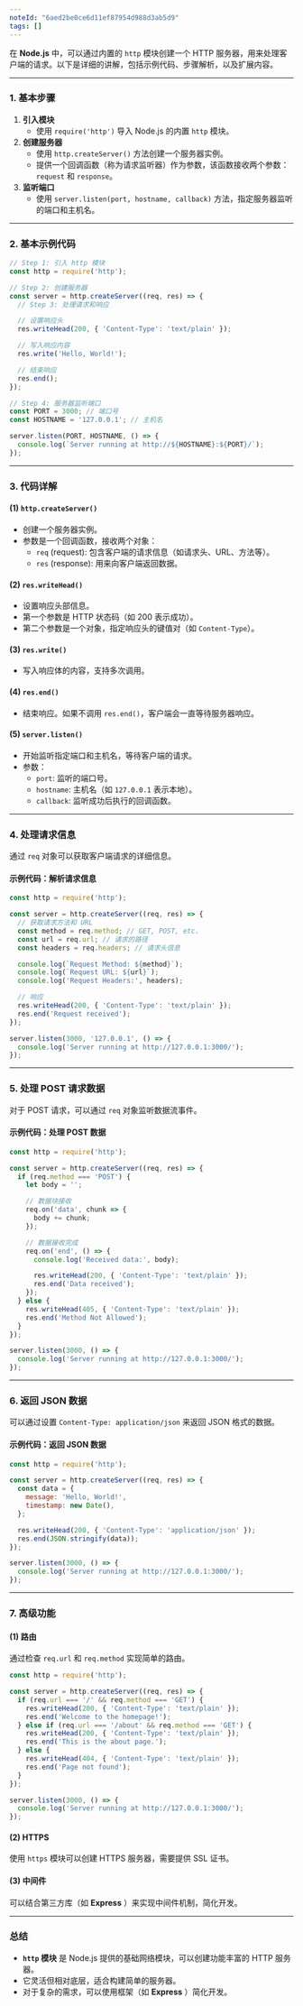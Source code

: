 ```yaml
---
noteId: "6aed2be0ce6d11ef87954d988d3ab5d9"
tags: []
---
```


在 **Node.js** 中，可以通过内置的 `http` 模块创建一个 HTTP 服务器，用来处理客户端的请求。以下是详细的讲解，包括示例代码、步骤解析，以及扩展内容。

---

### **1. 基本步骤**

1. **引入模块**
   * 使用 `require('http')` 导入 Node.js 的内置 `http` 模块。
2. **创建服务器**
   * 使用 `http.createServer()` 方法创建一个服务器实例。
   * 提供一个回调函数（称为请求监听器）作为参数，该函数接收两个参数：`request` 和 `response`。
3. **监听端口**
   * 使用 `server.listen(port, hostname, callback)` 方法，指定服务器监听的端口和主机名。

---

### **2. 基本示例代码**

```javascript
// Step 1: 引入 http 模块
const http = require('http');

// Step 2: 创建服务器
const server = http.createServer((req, res) => {
  // Step 3: 处理请求和响应

  // 设置响应头
  res.writeHead(200, { 'Content-Type': 'text/plain' });

  // 写入响应内容
  res.write('Hello, World!');

  // 结束响应
  res.end();
});

// Step 4: 服务器监听端口
const PORT = 3000; // 端口号
const HOSTNAME = '127.0.0.1'; // 主机名

server.listen(PORT, HOSTNAME, () => {
  console.log(`Server running at http://${HOSTNAME}:${PORT}/`);
});
```

---

### **3. 代码详解**

#### **(1) `http.createServer()`**

* 创建一个服务器实例。
* 参数是一个回调函数，接收两个对象：
  * `req` (request): 包含客户端的请求信息（如请求头、URL、方法等）。
  * `res` (response): 用来向客户端返回数据。

#### **(2) `res.writeHead()`**

* 设置响应头部信息。
* 第一个参数是 HTTP 状态码（如 200 表示成功）。
* 第二个参数是一个对象，指定响应头的键值对（如 `Content-Type`）。

#### **(3) `res.write()`**

* 写入响应体的内容，支持多次调用。

#### **(4) `res.end()`**

* 结束响应。如果不调用 `res.end()`，客户端会一直等待服务器响应。

#### **(5) `server.listen()`**

* 开始监听指定端口和主机名，等待客户端的请求。
* 参数：
  * `port`: 监听的端口号。
  * `hostname`: 主机名（如 `127.0.0.1` 表示本地）。
  * `callback`: 监听成功后执行的回调函数。

---

### **4. 处理请求信息**

通过 `req` 对象可以获取客户端请求的详细信息。

#### **示例代码：解析请求信息**

```javascript
const http = require('http');

const server = http.createServer((req, res) => {
  // 获取请求方法和 URL
  const method = req.method; // GET, POST, etc.
  const url = req.url; // 请求的路径
  const headers = req.headers; // 请求头信息

  console.log(`Request Method: ${method}`);
  console.log(`Request URL: ${url}`);
  console.log('Request Headers:', headers);

  // 响应
  res.writeHead(200, { 'Content-Type': 'text/plain' });
  res.end('Request received');
});

server.listen(3000, '127.0.0.1', () => {
  console.log('Server running at http://127.0.0.1:3000/');
});
```

---

### **5. 处理 POST 请求数据**

对于 POST 请求，可以通过 `req` 对象监听数据流事件。

#### **示例代码：处理 POST 数据**

```javascript
const http = require('http');

const server = http.createServer((req, res) => {
  if (req.method === 'POST') {
    let body = '';

    // 数据块接收
    req.on('data', chunk => {
      body += chunk;
    });

    // 数据接收完成
    req.on('end', () => {
      console.log('Received data:', body);

      res.writeHead(200, { 'Content-Type': 'text/plain' });
      res.end('Data received');
    });
  } else {
    res.writeHead(405, { 'Content-Type': 'text/plain' });
    res.end('Method Not Allowed');
  }
});

server.listen(3000, () => {
  console.log('Server running at http://127.0.0.1:3000/');
});
```

---

### **6. 返回 JSON 数据**

可以通过设置 `Content-Type: application/json` 来返回 JSON 格式的数据。

#### **示例代码：返回 JSON 数据**

```javascript
const http = require('http');

const server = http.createServer((req, res) => {
  const data = {
    message: 'Hello, World!',
    timestamp: new Date(),
  };

  res.writeHead(200, { 'Content-Type': 'application/json' });
  res.end(JSON.stringify(data));
});

server.listen(3000, () => {
  console.log('Server running at http://127.0.0.1:3000/');
});
```

---

### **7. 高级功能**

#### **(1) 路由**

通过检查 `req.url` 和 `req.method` 实现简单的路由。

```javascript
const http = require('http');

const server = http.createServer((req, res) => {
  if (req.url === '/' && req.method === 'GET') {
    res.writeHead(200, { 'Content-Type': 'text/plain' });
    res.end('Welcome to the homepage!');
  } else if (req.url === '/about' && req.method === 'GET') {
    res.writeHead(200, { 'Content-Type': 'text/plain' });
    res.end('This is the about page.');
  } else {
    res.writeHead(404, { 'Content-Type': 'text/plain' });
    res.end('Page not found');
  }
});

server.listen(3000, () => {
  console.log('Server running at http://127.0.0.1:3000/');
});
```

#### **(2) HTTPS**

使用 `https` 模块可以创建 HTTPS 服务器，需要提供 SSL 证书。

#### **(3) 中间件**

可以结合第三方库（如  **Express** ）来实现中间件机制，简化开发。

---

### **总结**

* **`http` 模块** 是 Node.js 提供的基础网络模块，可以创建功能丰富的 HTTP 服务器。
* 它灵活但相对底层，适合构建简单的服务器。
* 对于复杂的需求，可以使用框架（如  **Express** ）简化开发。
